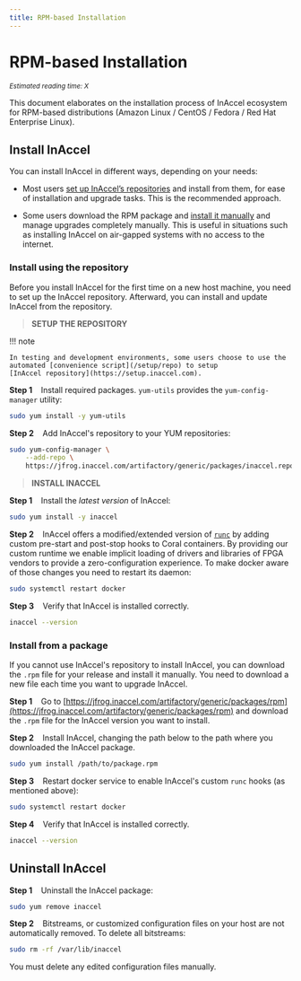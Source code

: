 ```yaml
---
title: RPM-based Installation
---
```


# RPM-based Installation

*<small id="time">Estimated reading time: X</small>*

This document elaborates on the installation process of InAccel ecosystem for
RPM-based distributions (Amazon Linux / CentOS / Fedora / Red Hat Enterprise
Linux).

## Install InAccel

You can install InAccel in different ways, depending on your needs:

* Most users [set up InAccel’s repositories](#install-using-the-repository) and
	install from them, for ease of installation and upgrade tasks. This is the
	recommended approach.

* Some users download the RPM package and
	[install it manually](#install-from-a-package) and manage upgrades
	completely manually. This is useful in situations such as installing InAccel
	on air-gapped systems with no access to the internet.

### Install using the repository

Before you install InAccel for the first time on a new host machine, you need to
set up the InAccel repository. Afterward, you can install and update InAccel
from the repository.

> **SETUP THE REPOSITORY**

!!! note

	In testing and development environments, some users choose to use the
	automated [convenience script](/setup/repo) to setup
	[InAccel repository](https://setup.inaccel.com).

**Step 1**
&nbsp;&nbsp;&nbsp;Install required packages. `yum-utils` provides the
`yum-config-manager` utility:

```bash
sudo yum install -y yum-utils
```

**Step 2**
&nbsp;&nbsp;&nbsp;Add InAccel's repository to your YUM repositories:

```bash
sudo yum-config-manager \
	--add-repo \
	https://jfrog.inaccel.com/artifactory/generic/packages/inaccel.repo
```

> **INSTALL INACCEL**

**Step 1**
&nbsp;&nbsp;&nbsp;Install the *latest version* of InAccel:

```bash
sudo yum install -y inaccel
```

**Step 2**
&nbsp;&nbsp;&nbsp;InAccel offers a modified/extended version of
[`runc`](https://github.com/opencontainers/runc) by adding custom pre-start and
post-stop hooks to Coral containers. By providing our custom runtime we enable
implicit loading of drivers and libraries of FPGA vendors to provide a
zero-configuration experience. To make docker aware of those changes you need to
restart its daemon:

```bash
sudo systemctl restart docker
```

**Step 3**
&nbsp;&nbsp;&nbsp;Verify that InAccel is installed correctly.

```bash
inaccel --version
```

### Install from a package

If you cannot use InAccel's repository to install InAccel, you can download the
`.rpm` file for your release and install it manually. You need to download a new
file each time you want to upgrade InAccel.

**Step 1**
&nbsp;&nbsp;&nbsp;Go to
[https://jfrog.inaccel.com/artifactory/generic/packages/rpm](https://jfrog.inaccel.com/artifactory/generic/packages/rpm)
and download the `.rpm` file for the InAccel version you want to install.

**Step 2**
&nbsp;&nbsp;&nbsp;Install InAccel, changing the path below to the path where you
downloaded the InAccel package.

```bash
sudo yum install /path/to/package.rpm
```

**Step 3**
&nbsp;&nbsp;&nbsp;Restart docker service to enable InAccel's custom `runc` hooks
(as mentioned above):

```bash
sudo systemctl restart docker
```

**Step 4**
&nbsp;&nbsp;&nbsp;Verify that InAccel is installed correctly.

```bash
inaccel --version
```

## Uninstall InAccel

**Step 1**
&nbsp;&nbsp;&nbsp;Uninstall the InAccel package:

```bash
sudo yum remove inaccel
```

**Step 2**
&nbsp;&nbsp;&nbsp;Bitstreams, or customized configuration files on your host are
not automatically removed. To delete all bitstreams:

```bash
sudo rm -rf /var/lib/inaccel
```

You must delete any edited configuration files manually.
